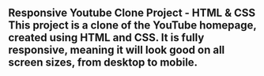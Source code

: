 <h2>Responsive Youtube Clone Project - HTML & CSS This project is a clone of the YouTube homepage, created using HTML and CSS. It is fully responsive, meaning it will look good on all screen sizes, from desktop to mobile. </h2>

